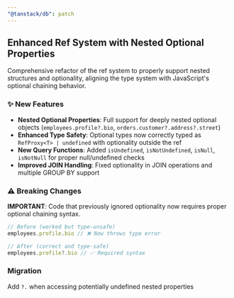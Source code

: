 ```yaml
---
"@tanstack/db": patch
---
```


## Enhanced Ref System with Nested Optional Properties

Comprehensive refactor of the ref system to properly support nested structures and optionality, aligning the type system with JavaScript's optional chaining behavior.

### ✨ New Features

- **Nested Optional Properties**: Full support for deeply nested optional objects (`employees.profile?.bio`, `orders.customer?.address?.street`)
- **Enhanced Type Safety**: Optional types now correctly typed as `RefProxy<T> | undefined` with optionality outside the ref
- **New Query Functions**: Added `isUndefined`, `isNotUndefined`, `isNull`, `isNotNull` for proper null/undefined checks
- **Improved JOIN Handling**: Fixed optionality in JOIN operations and multiple GROUP BY support

### ⚠️ Breaking Changes

**IMPORTANT**: Code that previously ignored optionality now requires proper optional chaining syntax.

```typescript
// Before (worked but type-unsafe)
employees.profile.bio // ❌ Now throws type error

// After (correct and type-safe)
employees.profile?.bio // ✅ Required syntax
```

### Migration

Add `?.` when accessing potentially undefined nested properties
